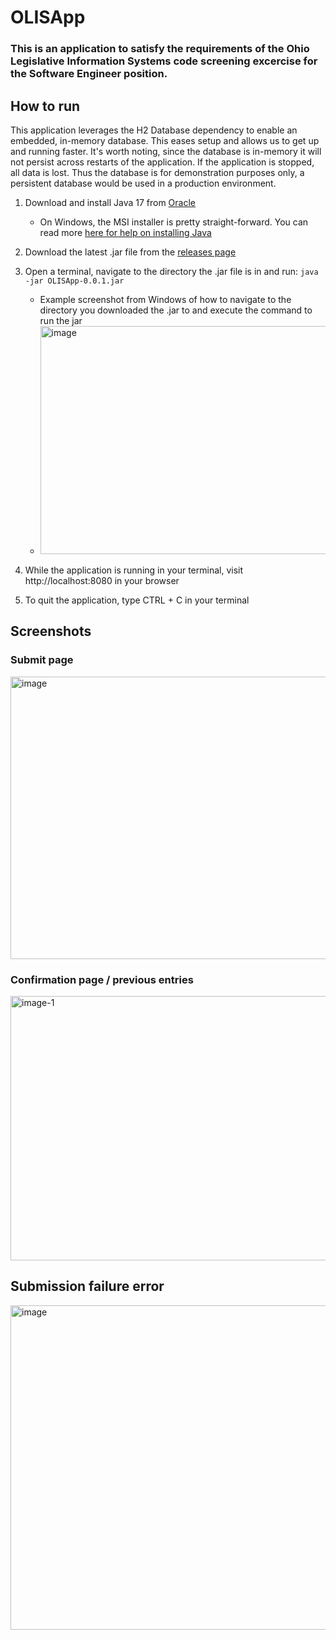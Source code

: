 # OLISApp
### This is an application to satisfy the requirements of the Ohio Legislative Information Systems code screening excercise for the Software Engineer position.

## How to run
This application leverages the H2 Database dependency to enable an embedded, in-memory database. This eases setup and allows us to get up and running faster. It's worth noting, since the database is in-memory it will not persist across restarts of the application. If the application is stopped, all data is lost. Thus the database is for demonstration purposes only, a persistent database would be used in a production environment.
1. Download and install Java 17 from [Oracle](https://www.oracle.com/java/technologies/javase/jdk17-archive-downloads.html)
   - On Windows, the MSI installer is pretty straight-forward. You can read more [here for help on installing Java](https://www.java.com/en/download/help/download_options.html)
3. Download the latest .jar file from the [releases page](https://github.com/skylerlink/OLISApp/releases)
4. Open a terminal, navigate to the directory the .jar file is in and run: `java -jar OLISApp-0.0.1.jar`
   - Example screenshot from Windows of how to navigate to the directory you downloaded the .jar to and execute the command to run the jar
   - <img width="536" height="365" alt="image" src="https://github.com/user-attachments/assets/50dfc28f-caf7-410c-a4f5-6447b62a832d" />

5. While the application is running in your terminal, visit http://localhost:8080 in your browser
6. To quit the application, type CTRL + C in your terminal

## Screenshots
### Submit page
<img width="662" height="452" alt="image" src="https://github.com/user-attachments/assets/af4fb8de-f9c4-4a9e-aeaf-bb5942f3b1ee" />

### Confirmation page / previous entries
<img width="658" height="423" alt="image-1" src="https://github.com/user-attachments/assets/c44099a4-7120-472d-8f87-5612588fde85" />

## Submission failure error
<img width="666" height="519" alt="image" src="https://github.com/user-attachments/assets/c702259b-6b51-42ed-8b74-3650fc8376b9" />
